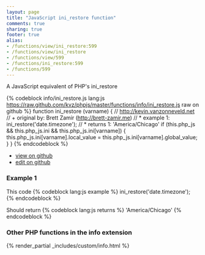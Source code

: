 ```yaml
---
layout: page
title: "JavaScript ini_restore function"
comments: true
sharing: true
footer: true
alias:
- /functions/view/ini_restore:599
- /functions/view/ini_restore
- /functions/view/599
- /functions/ini_restore:599
- /functions/599
---
```

<!-- Generated by Rakefile:build -->
A JavaScript equivalent of PHP's ini_restore

{% codeblock info/ini_restore.js lang:js https://raw.github.com/kvz/phpjs/master/functions/info/ini_restore.js raw on github %}
function ini_restore (varname) {
  // http://kevin.vanzonneveld.net
  // +   original by: Brett Zamir (http://brett-zamir.me)
  // *     example 1: ini_restore('date.timezone');
  // *     returns 1: 'America/Chicago'
  if (this.php_js && this.php_js.ini && this.php_js.ini[varname]) {
    this.php_js.ini[varname].local_value = this.php_js.ini[varname].global_value;
  }
}
{% endcodeblock %}

 - [view on github](https://github.com/kvz/phpjs/blob/master/functions/info/ini_restore.js)
 - [edit on github](https://github.com/kvz/phpjs/edit/master/functions/info/ini_restore.js)

### Example 1
This code
{% codeblock lang:js example %}
ini_restore('date.timezone');
{% endcodeblock %}

Should return
{% codeblock lang:js returns %}
'America/Chicago'
{% endcodeblock %}


### Other PHP functions in the info extension
{% render_partial _includes/custom/info.html %}
